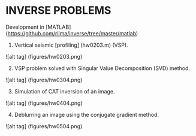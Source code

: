# INVERSE PROBLEMS

Development in [MATLAB] (https://github.com/rilma/inverse/tree/master/matlab)

1. Vertical seismic [profiling] (hw0203.m) (VSP).

![alt tag] (figures/hw0203.png)

2. VSP problem solved with Singular Value Decomposition (SVD) method.

![alt tag] (figures/hw0304.png)

3. Simulation of CAT inversion of an image.

![alt tag] (figures/hw0404.png)

4. Deblurring an image using the conjugate gradient method.

![alt tag] (figures/hw0504.png)
